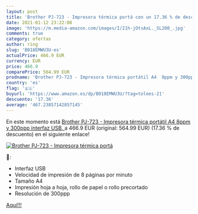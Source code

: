 ```yaml
---
layout: post
title: 'Brother PJ-723 - Impresora térmica portá con un 17.36 % de descuento'
date: 2021-01-12 23:22:08
image: 'https://m.media-amazon.com/images/I/21h-jOtsAxL._SL200_.jpg'
comments: true
category: ofertas
author: ring
slug: 'B018EMWU3U-es'
actualPrice: 466.9 EUR
currency: EUR
price: 466.9
comparePrice: 564.99 EUR
prodname: 'Brother PJ-723 - Impresora térmica portátil A4  8ppm y 300ppp  interfaz USB. '
country: 'es'
flag: '🇪🇸'
buyurl: 'https://www.amazon.es/dp/B018EMWU3U/?tag=tolees-21'
descuento: '17.36'
average: '467.23857142857145'
---
```


En este momento está [Brother PJ-723 - Impresora térmica portátil A4  8ppm y 300ppp  interfaz USB. ](https://www.amazon.es/dp/B018EMWU3U/?tag=tolees-21) a 466.9 EUR (original: 564.99 EUR) (17.36 %  de descuento) en el siguiente enlace!

[![Brother PJ-723 - Impresora térmica portá](https://m.media-amazon.com/images/I/21h-jOtsAxL._SL200_.jpg)](https://www.amazon.es/dp/B018EMWU3U/?tag=tolees-21)

🔎:

- Interfaz USB
- Velocidad de impresión de 8 páginas por minuto
- Tamaño A4
- Impresión hoja a hoja, rollo de papel o rollo precortado
- Resolución de 300ppp

[Aquí!!!](https://www.amazon.es/dp/B018EMWU3U/?tag=tolees-21)
